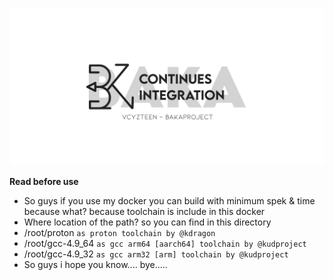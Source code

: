 <p align="center">
<img src="img/baka-ci.png" />

**Read before use**

  * So guys if you use my docker you can build with minimum spek & time because what?
  because toolchain is include in this docker
  * Where location of the path? so you can find in this directory
  * /root/proton `as proton toolchain by @kdragon`
  * /root/gcc-4.9_64 `as gcc arm64 [aarch64] toolchain by @kudproject`
  * /root/gcc-4.9_32 `as gcc arm32 [arm] toolchain by @kudproject`
  * So guys i hope you know.... bye.....
